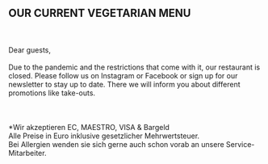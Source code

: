 ## OUR CURRENT VEGETARIAN MENU
<br/>
<br>
Dear guests,<br>
<br> 
Due to the pandemic and the restrictions that come with it, our restaurant is closed.
Please follow us on Instagram or Facebook 
or sign up for our newsletter to stay up to date.
There we will inform you about different promotions like take-outs.

<br>
<br>
<br>
<br>
*Wir akzeptieren EC, MAESTRO, VISA & Bargeld<br>
Alle Preise in Euro inklusive gesetzlicher Mehrwertsteuer.<br>
Bei Allergien wenden sie sich gerne auch schon vorab an unsere Service-Mitarbeiter.<br>


